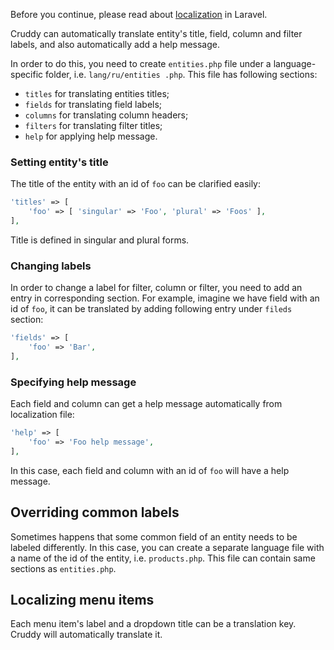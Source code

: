 Before you continue, please read about [localization](http://laravel.com/docs/localization) in Laravel.

Cruddy can automatically translate entity's title, field, column and filter labels, and also automatically add a help
message.

In order to do this, you need to create `entities.php` file under a language-specific folder, i.e. `lang/ru/entities
.php`. This file has following sections:

-   `titles` for translating entities titles;
-   `fields` for translating field labels;
-   `columns` for translating column headers;
-   `filters` for translating filter titles;
-   `help` for applying help message.

### Setting entity's title

The title of the entity with an id of `foo` can be clarified easily:

```php
'titles' => [
    'foo' => [ 'singular' => 'Foo', 'plural' => 'Foos' ],
],
```

Title is defined in singular and plural forms.

### Changing labels

In order to change a label for filter, column or filter, you need to add an entry in corresponding section. For example,
imagine we have field with an id of `foo`, it can be translated by adding following entry under `fileds` section:

```php
'fields' => [
    'foo' => 'Bar',
],
```

### Specifying help message

Each field and column can get a help message automatically from localization file:

```php
'help' => [
    'foo' => 'Foo help message',
],
```

In this case, each field and column with an id of `foo` will have a help message.

## Overriding common labels

Sometimes happens that some common field of an entity needs to be labeled differently. In this case, you can create
a separate language file with a name of the id of the entity, i.e. `products.php`. This file can contain same sections
as `entities.php`.

## Localizing menu items

Each menu item's label and a dropdown title can be a translation key. Cruddy will automatically translate it.